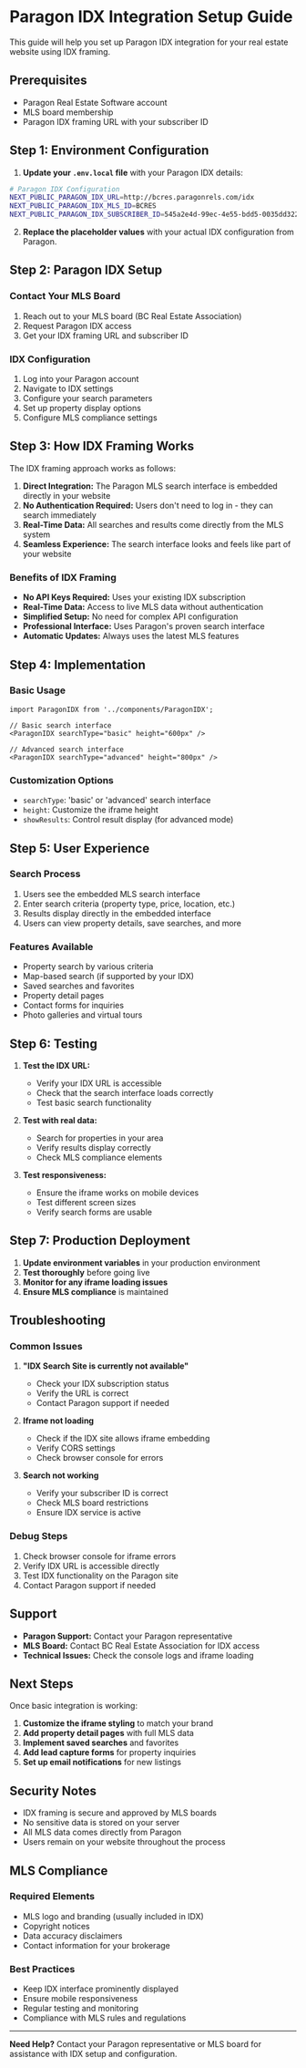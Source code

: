 # Paragon IDX Integration Setup Guide

This guide will help you set up Paragon IDX integration for your real estate website using IDX framing.

## Prerequisites

- Paragon Real Estate Software account
- MLS board membership
- Paragon IDX framing URL with your subscriber ID

## Step 1: Environment Configuration

1. **Update your `.env.local` file** with your Paragon IDX details:

```bash
# Paragon IDX Configuration
NEXT_PUBLIC_PARAGON_IDX_URL=http://bcres.paragonrels.com/idx
NEXT_PUBLIC_PARAGON_IDX_MLS_ID=BCRES
NEXT_PUBLIC_PARAGON_IDX_SUBSCRIBER_ID=545a2e4d-99ec-4e55-bdd5-0035dd322b1c
```

2. **Replace the placeholder values** with your actual IDX configuration from Paragon.

## Step 2: Paragon IDX Setup

### Contact Your MLS Board
1. Reach out to your MLS board (BC Real Estate Association)
2. Request Paragon IDX access
3. Get your IDX framing URL and subscriber ID

### IDX Configuration
1. Log into your Paragon account
2. Navigate to IDX settings
3. Configure your search parameters
4. Set up property display options
5. Configure MLS compliance settings

## Step 3: How IDX Framing Works

The IDX framing approach works as follows:

1. **Direct Integration:** The Paragon MLS search interface is embedded directly in your website
2. **No Authentication Required:** Users don't need to log in - they can search immediately
3. **Real-Time Data:** All searches and results come directly from the MLS system
4. **Seamless Experience:** The search interface looks and feels like part of your website

### Benefits of IDX Framing
- **No API Keys Required:** Uses your existing IDX subscription
- **Real-Time Data:** Access to live MLS data without authentication
- **Simplified Setup:** No need for complex API configuration
- **Professional Interface:** Uses Paragon's proven search interface
- **Automatic Updates:** Always uses the latest MLS features

## Step 4: Implementation

### Basic Usage
```tsx
import ParagonIDX from '../components/ParagonIDX';

// Basic search interface
<ParagonIDX searchType="basic" height="600px" />

// Advanced search interface
<ParagonIDX searchType="advanced" height="800px" />
```

### Customization Options
- `searchType`: 'basic' or 'advanced' search interface
- `height`: Customize the iframe height
- `showResults`: Control result display (for advanced mode)

## Step 5: User Experience

### Search Process
1. Users see the embedded MLS search interface
2. Enter search criteria (property type, price, location, etc.)
3. Results display directly in the embedded interface
4. Users can view property details, save searches, and more

### Features Available
- Property search by various criteria
- Map-based search (if supported by your IDX)
- Saved searches and favorites
- Property detail pages
- Contact forms for inquiries
- Photo galleries and virtual tours

## Step 6: Testing

1. **Test the IDX URL:**
   - Verify your IDX URL is accessible
   - Check that the search interface loads correctly
   - Test basic search functionality

2. **Test with real data:**
   - Search for properties in your area
   - Verify results display correctly
   - Check MLS compliance elements

3. **Test responsiveness:**
   - Ensure the iframe works on mobile devices
   - Test different screen sizes
   - Verify search forms are usable

## Step 7: Production Deployment

1. **Update environment variables** in your production environment
2. **Test thoroughly** before going live
3. **Monitor for any iframe loading issues**
4. **Ensure MLS compliance** is maintained

## Troubleshooting

### Common Issues

1. **"IDX Search Site is currently not available"**
   - Check your IDX subscription status
   - Verify the URL is correct
   - Contact Paragon support if needed

2. **Iframe not loading**
   - Check if the IDX site allows iframe embedding
   - Verify CORS settings
   - Check browser console for errors

3. **Search not working**
   - Verify your subscriber ID is correct
   - Check MLS board restrictions
   - Ensure IDX service is active

### Debug Steps

1. Check browser console for iframe errors
2. Verify IDX URL is accessible directly
3. Test IDX functionality on the Paragon site
4. Contact Paragon support if needed

## Support

- **Paragon Support:** Contact your Paragon representative
- **MLS Board:** Contact BC Real Estate Association for IDX access
- **Technical Issues:** Check the console logs and iframe loading

## Next Steps

Once basic integration is working:

1. **Customize the iframe styling** to match your brand
2. **Add property detail pages** with full MLS data
3. **Implement saved searches** and favorites
4. **Add lead capture forms** for property inquiries
5. **Set up email notifications** for new listings

## Security Notes

- IDX framing is secure and approved by MLS boards
- No sensitive data is stored on your server
- All MLS data comes directly from Paragon
- Users remain on your website throughout the process

## MLS Compliance

### Required Elements
- MLS logo and branding (usually included in IDX)
- Copyright notices
- Data accuracy disclaimers
- Contact information for your brokerage

### Best Practices
- Keep IDX interface prominently displayed
- Ensure mobile responsiveness
- Regular testing and monitoring
- Compliance with MLS rules and regulations

---

**Need Help?** Contact your Paragon representative or MLS board for assistance with IDX setup and configuration.
